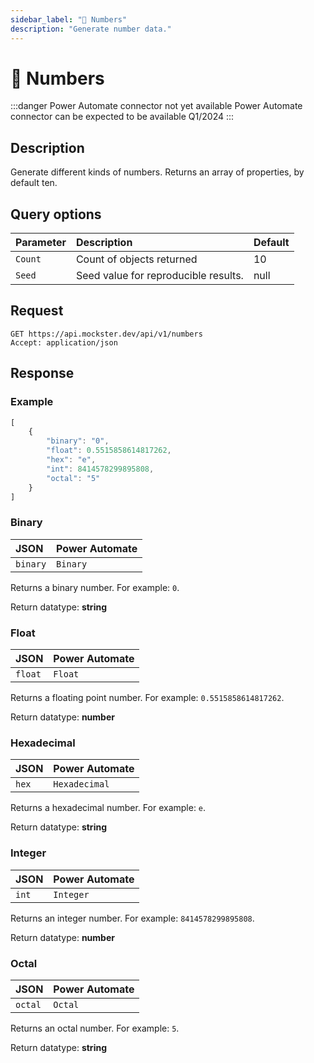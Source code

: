 ```yaml
---
sidebar_label: "🔢 Numbers"
description: "Generate number data."
---
```


# 🔢 Numbers

:::danger Power Automate connector not yet available
Power Automate connector can be expected to be available Q1/2024
:::

## Description

Generate different kinds of numbers. Returns an array of properties, by default ten.

## Query options

|Parameter|Description|Default|
|---------|:---------|---------|
|`Count`| Count of objects returned | 10 |
|`Seed` | Seed value for reproducible results. | null |

## Request

```http title="HTTP"
GET https://api.mockster.dev/api/v1/numbers
Accept: application/json  
```

## Response 

### Example 

```jsx title="JSON"
[
    {
        "binary": "0",
        "float": 0.5515858614817262,
        "hex": "e",
        "int": 8414578299895808,
        "octal": "5"
    }
]
```

### Binary

|JSON|Power Automate|
|:---------|:---------|
`binary`|`Binary`

Returns a binary number. For example: `0`.

Return datatype: **string**

### Float

|JSON|Power Automate|
|:---------|:---------|
`float`|`Float`

Returns a floating point number. For example: `0.5515858614817262`.

Return datatype: **number**

### Hexadecimal

|JSON|Power Automate|
|:---------|:---------|
`hex`|`Hexadecimal`

Returns a hexadecimal number. For example: `e`.

Return datatype: **string**

### Integer

|JSON|Power Automate|
|:---------|:---------|
`int`|`Integer`

Returns an integer number. For example: `8414578299895808`.

Return datatype: **number**

### Octal

|JSON|Power Automate|
|:---------|:---------|
`octal`|`Octal`

Returns an octal number. For example: `5`.

Return datatype: **string**
